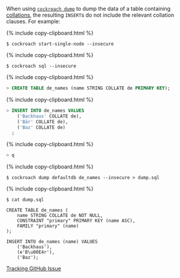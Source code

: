 When using [`cockroach dump`](cockroach-dump.html) to dump the data of a table containing [collations](collate.html), the resulting `INSERT`s do not include the relevant collation clauses. For example:

{% include copy-clipboard.html %}
~~~ shell
$ cockroach start-single-node --insecure
~~~

{% include copy-clipboard.html %}
~~~ shell
$ cockroach sql --insecure
~~~

{% include copy-clipboard.html %}
~~~ sql
> CREATE TABLE de_names (name STRING COLLATE de PRIMARY KEY);
~~~

{% include copy-clipboard.html %}
~~~ sql
> INSERT INTO de_names VALUES
    ('Backhaus' COLLATE de),
    ('Bär' COLLATE de),
    ('Baz' COLLATE de)
  ;
~~~

{% include copy-clipboard.html %}
~~~ sql
> q
~~~

{% include copy-clipboard.html %}
~~~ shell
$ cockroach dump defaultdb de_names --insecure > dump.sql
~~~

{% include copy-clipboard.html %}
~~~ shell
$ cat dump.sql
~~~

~~~
CREATE TABLE de_names (
	name STRING COLLATE de NOT NULL,
	CONSTRAINT "primary" PRIMARY KEY (name ASC),
	FAMILY "primary" (name)
);

INSERT INTO de_names (name) VALUES
	('Backhaus'),
	(e'B\u00E4r'),
	('Baz');
~~~

[Tracking GitHub Issue](https://github.com/cockroachdb/cockroach/issues/48278)
